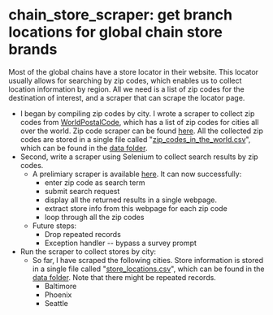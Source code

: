 # chain_store_scraper: get branch locations for global chain store brands

Most of the global chains have a store locator in their website. This locator usually allows for searching by zip codes, which enables us to collect location information by region. All we need is a list of zip codes for the destination of interest, and a scraper that can scrape the locator page. 
- I began by compiling zip codes by city. I wrote a scraper to collect zip codes from [WorldPostalCode](https://worldpostalcode.com/united-states/washington/seattle), which has a list of zip codes for cities all over the world. Zip code scraper can be found [here](https://github.com/ruilinchen/chain_store_scraper/blob/master/zip_code_scraper.ipynb). All the collected zip codes are stored in a single file called "[zip_codes_in_the_world.csv](https://github.com/ruilinchen/chain_store_scraper/blob/master/data/zip_codes_in_the_world.csv)", which can be found in the [data folder](https://github.com/ruilinchen/chain_store_scraper/tree/master/data). 
- Second, write a scraper using Selenium to collect search results by zip codes. 
  - A prelimiary scraper is available [here](https://github.com/ruilinchen/chain_store_scraper/blob/master/mcdonalds_locator.py). It can now successfully:
    - enter zip code as search term
    - submit search request
    - display all the returned results in a single webpage. 
    - extract store info from this webpage for each zip code
    - loop through all the zip codes
  - Future steps:
    - Drop repeated records
    - Exception handler -- bypass a survey prompt
- Run the scraper to collect stores by city:
  - So far, I have scraped the following cities. Store information is stored in a single file called "[store_locations.csv](https://github.com/ruilinchen/chain_store_scraper/blob/master/data/store_locations.csv)", which can be found in the [data folder](https://github.com/ruilinchen/chain_store_scraper/tree/master/data). Note that there might be repeated records. 
    - Baltimore
    - Phoenix
    - Seattle
